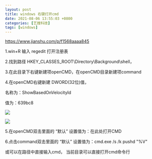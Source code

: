 ```yaml
---
layout: post
title: windows 右键打开cmd
date: 2021-08-06 13:55:03 +0800
categories: [艺搜科技]
tags: [windows]
---
```




https://www.jianshu.com/p/f1568aaaa845

1.win+R 输入 regedit 打开注册表

2.找到路径 HKEY_CLASSES_ROOT\Directory\Background\shell，

3.在此目录下右键新建项openCMD，在openCMD目录新建项command

4.在openCMD右键新建 DWORD(32位)值，

名称为：ShowBasedOnVelocityId

值为：639bc8

![](/images/2022/1.png)

![](/images/2022/2.png)


5.在openCMD双击里面的 “默认” 设置值为：在此处打开CMD

6.点击command双击里面的 “默认” 设置值为：cmd.exe /s /k pushd "%V"



或可以在路径中直接输入cmd， 当前目录可以直接打开cmd命令行

